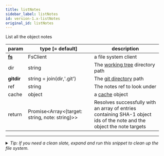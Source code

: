 ```yaml
---
title: listNotes
sidebar_label: listNotes
id: version-1.x-listNotes
original_id: listNotes
---
```


List all the object notes

| param          | type [= default]                                   | description                                                                                                            |
| -------------- | -------------------------------------------------- | ---------------------------------------------------------------------------------------------------------------------- |
| [**fs**](./fs) | FsClient                                           | a file system client                                                                                                   |
| dir            | string                                             | The [working tree](dir-vs-gitdir.md) directory path                                                                    |
| **gitdir**     | string = join(dir,'.git')                          | The [git directory](dir-vs-gitdir.md) path                                                                             |
| ref            | string                                             | The notes ref to look under                                                                                            |
| cache          | object                                             | a [cache](cache.md) object                                                                                             |
| return         | Promise\<Array\<{target: string, note: string}\>\> | Resolves successfully with an array of entries containing SHA-1 object ids of the note and the object the note targets |


---

<details>
<summary><i>Tip: If you need a clean slate, expand and run this snippet to clean up the file system.</i></summary>

```js live
window.fs = new LightningFS('fs', { wipe: true })
window.pfs = window.fs.promises
console.log('done')
```
</details>

<script>
(function rewriteEditLink() {
  const el = document.querySelector('a.edit-page-link.button');
  if (el) {
    el.href = 'https://github.com/isomorphic-git/isomorphic-git/edit/main/src/api/listNotes.js';
  }
})();
</script>